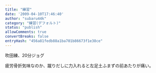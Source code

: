 ```yaml
---
title: "練習"
date: '2009-04-10T17:46:40'
author: "subaru44k"
category: "練習(デフォルト)"
status: "publish"
allowComments: true
convertBreaks: false
entryHash: "456a81fedb88a1ba701b86673f1e38ce"
---
```

吹田練、20分ジョグ

疲労骨折気味なのか、蹴りだしに力入れると左足土ふまずの前あたりが痛い。
